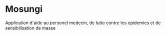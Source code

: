 # Mosungi
Application d'aide au personel medecin, de lutte contre les epidemies et de sensibilisation de masse
